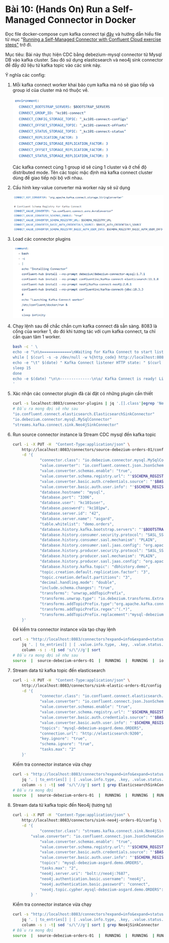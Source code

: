 # Bài 10: (Hands On) Run a Self-Managed Connector in Docker

Đọc file docker-compose cụm kafka connect tại [đây](https://github.com/confluentinc/learn-kafka-courses/blob/main/kafka-connect-101/self-managed-connect.yml) và hướng dẫn hiểu file từ mục "[Running a Self-Managed Connector with Confluent Cloud exercise steps"](https://developer.confluent.io/courses/kafka-connect/self-managed-connect-hands-on/) trở đi.

Mục tiêu: Bài này thực hiện CDC bằng debezium-mysql connector từ Mysql DB vào kafka cluster. Sau đó sử dụng elasticsearch và neo4j sink connector để đẩy dữ liệu từ kafka topic vào các sink này.

Ý nghĩa các config:

1. Mỗi kafka connect worker khai báo cụm kafka mà nó sẽ giao tiếp và group id của cluster mà nó thuộc về.

    ![Kafka Broker Env](images/10.%20Kafka%20Broker%20Env.png)

    Các kafka connect cùng 1 group id sẽ cùng 1 cluster và ở chế độ distributed mode.
    Tên các topic mặc định mà kafka connect cluster dùng để giao tiếp nội bộ với nhau.

2. Cấu hình key-value converter mà worker này sẽ sử dụng

    ![Converter Env](images/10.%20Converter%20Env.png)

3. Load các connector plugins

    ![Connector Plugin](images/10.%20Connector%20Plugin.png)

4. Chạy lệnh sau để chắc chắn cụm kafka connect đã sẵn sàng. 8083 là cổng của worker 1, do đó khi tương tác với cụm kafka connect, ta chỉ cần quan tâm 1 worker.

    ```sh
    bash -c ' \
    echo -e "\n\n=============\nWaiting for Kafka Connect to start listening on localhost ⏳\n=============\n"
    while [ $(curl -s -o /dev/null -w %{http_code} http://localhost:8083/connectors) -ne 200 ] ; do
    echo -e "\t" $(date) " Kafka Connect listener HTTP state: " $(curl -s -o /dev/null -w %{http_code} http://localhost:8083/connectors) " (waiting for 200)"
    sleep 15
    done
    echo -e $(date) "\n\n--------------\n\o/ Kafka Connect is ready! Listener HTTP state: " $(curl -s -o /dev/null -w %{http_code} http://localhost:8083/connectors) "\n--------------\n"
    '
    ```

5. Xác nhận các connector plugin đã cài đặt có những plugin cần thiết

    ```sh
    curl -s localhost:8083/connector-plugins | jq '.[].class'|egrep 'Neo4jSinkConnector|MySqlConnector|ElasticsearchSinkConnector'
    # Đầu ra mong đợi sẽ như sau
    "io.confluent.connect.elasticsearch.ElasticsearchSinkConnector"
    "io.debezium.connector.mysql.MySqlConnector"
    "streams.kafka.connect.sink.Neo4jSinkConnector"
    ```

6. Run source connector instance là Stream CDC mysql đến kafka topic

    ```sh
    curl -i -X PUT -H  "Content-Type:application/json" \
        http://localhost:8083/connectors/source-debezium-orders-01/config \
        -d '{
                "connector.class": "io.debezium.connector.mysql.MySqlConnector",
                "value.converter": "io.confluent.connect.json.JsonSchemaConverter",
                "value.converter.schemas.enable": "true",
                "value.converter.schema.registry.url": "'$SCHEMA_REGISTRY_URL'",
                "value.converter.basic.auth.credentials.source": "'$BASIC_AUTH_CREDENTIALS_SOURCE'",
                "value.converter.basic.auth.user.info": "'$SCHEMA_REGISTRY_BASIC_AUTH_USER_INFO'",
                "database.hostname": "mysql",
                "database.port": "3306",
                "database.user": "kc101user",
                "database.password": "kc101pw",
                "database.server.id": "42",
                "database.server.name": "asgard",
                "table.whitelist": "demo.orders",
                "database.history.kafka.bootstrap.servers": "'$BOOTSTRAP_SERVERS'",
                "database.history.consumer.security.protocol": "SASL_SSL",
                "database.history.consumer.sasl.mechanism": "PLAIN",
                "database.history.consumer.sasl.jaas.config": "org.apache.kafka.common.security.plain.PlainLoginModule required username=\"'$CLOUD_KEY'\" password=\"'$CLOUD_SECRET'\";",
                "database.history.producer.security.protocol": "SASL_SSL",
                "database.history.producer.sasl.mechanism": "PLAIN",
                "database.history.producer.sasl.jaas.config": "org.apache.kafka.common.security.plain.PlainLoginModule required username=\"'$CLOUD_KEY'\" password=\"'$CLOUD_SECRET'\";",
                "database.history.kafka.topic": "dbhistory.demo",
                "topic.creation.default.replication.factor": "3",
                "topic.creation.default.partitions": "3",
                "decimal.handling.mode": "double",
                "include.schema.changes": "true",
                "transforms": "unwrap,addTopicPrefix",
                "transforms.unwrap.type": "io.debezium.transforms.ExtractNewRecordState",
                "transforms.addTopicPrefix.type":"org.apache.kafka.connect.transforms.RegexRouter",
                "transforms.addTopicPrefix.regex":"(.*)",
                "transforms.addTopicPrefix.replacement":"mysql-debezium-$1"
        }'
    ```

    Để kiểm tra connector instance vừa tạo chạy lệnh
    ```sh
    curl -s "http://localhost:8083/connectors?expand=info&expand=status" | \
        jq '. | to_entries[] | [ .value.info.type, .key, .value.status.connector.state,.value.status.tasks[].state,.value.info.config."connector.class"]|join(":|:")' | \
        column -s : -t| sed 's/\"//g'| sort
    # Đầu ra mong đợi sẽ như sau
    source  |  source-debezium-orders-01  |  RUNNING  |  RUNNING  |  io.debezium.connector.mysql.MySqlConnector
    ```

7. Stream data từ kafka topic đến elasticsearch
    ```sh
    curl -i -X PUT -H  "Content-Type:application/json" \
        http://localhost:8083/connectors/sink-elastic-orders-01/config \
        -d '{
                "connector.class": "io.confluent.connect.elasticsearch.ElasticsearchSinkConnector",
                "value.converter": "io.confluent.connect.json.JsonSchemaConverter",
                "value.converter.schemas.enable": "true",
                "value.converter.schema.registry.url": "'$SCHEMA_REGISTRY_URL'",
                "value.converter.basic.auth.credentials.source": "'$BASIC_AUTH_CREDENTIALS_SOURCE'",
                "value.converter.basic.auth.user.info": "'$SCHEMA_REGISTRY_BASIC_AUTH_USER_INFO'",
                "topics": "mysql-debezium-asgard.demo.ORDERS",
                "connection.url": "http://elasticsearch:9200",
                "key.ignore": "true",
                "schema.ignore": "true",
                "tasks.max": "2"
        }'
    ```
    Kiếm tra connector instance vừa chạy
    ```sh
    curl -s "http://localhost:8083/connectors?expand=info&expand=status" | \
        jq '. | to_entries[] | [ .value.info.type, .key, .value.status.connector.state,.value.status.tasks[].state,.value.info.config."connector.class"]|join(":|:")' | \
        column -s : -t| sed 's/\"//g'| sort | grep ElasticsearchSinkConnector
    # Đầu ra mong đợi
    source  |  source-debezium-orders-01  |  RUNNING  |  RUNNING  | RUNNING  |  io.confluent.connect.elasticsearch.ElasticsearchSinkConnector
    ```

8. Stream data từ kafka topic đến Neo4j (tương tự)
    ```sh
    curl -i -X PUT -H  "Content-Type:application/json" \
        http://localhost:8083/connectors/sink-neo4j-orders-01/config \
        -d '{
                "connector.class": "streams.kafka.connect.sink.Neo4jSinkConnector",
            "value.converter": "io.confluent.connect.json.JsonSchemaConverter",
                "value.converter.schemas.enable": "true",
                "value.converter.schema.registry.url": "'$SCHEMA_REGISTRY_URL'",
                "value.converter.basic.auth.credentials.source": "'$BASIC_AUTH_CREDENTIALS_SOURCE'",
                "value.converter.basic.auth.user.info": "'$SCHEMA_REGISTRY_BASIC_AUTH_USER_INFO'",
                "topics": "mysql-debezium-asgard.demo.ORDERS",
                "tasks.max": "2",
                "neo4j.server.uri": "bolt://neo4j:7687",
                "neo4j.authentication.basic.username": "neo4j",
                "neo4j.authentication.basic.password": "connect",
                "neo4j.topic.cypher.mysql-debezium-asgard.demo.ORDERS": "MERGE (city:city{city: event.delivery_city}) MERGE (customer:customer{id: event.customer_id, delivery_address: event.delivery_address, delivery_city: event.delivery_city, delivery_company: event.delivery_company}) MERGE (vehicle:vehicle{make: event.make, model:event.model}) MERGE (city)<-[:LIVES_IN]-(customer)-[:BOUGHT{order_total_usd:event.order_total_usd,order_id:event.id}]->(vehicle)"
            } '
    ```
    Kiểm  tra connector instance vừa chạy
    ```sh
    curl -s "http://localhost:8083/connectors?expand=info&expand=status" | \
        jq '. | to_entries[] | [ .value.info.type, .key, .value.status.connector.state,.value.status.tasks[].state,.value.info.config."connector.class"]|join(":|:")' | \
        column -s : -t| sed 's/\"//g'| sort | grep Neo4jSinkConnector
    # Đầu ra mong đợi
    source  |  source-debezium-orders-01  |  RUNNING  |  RUNNING  | RUNNING  |  io.confluent.connect.elasticsearch.Neo4jSinkConnector
    ```